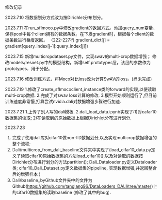修改记录

2023.7.10
将数据划分方式改为按Dirichlet分布划分。

2023.7.11
在run_sflmoco.py中修改gradient的返回方式。添加query_num变量，保存pool中每个client拥有的数据条数。在下发gradient时，根据每个client的数据条数进行梯度返回。
（222-227行  gradient_dict[j] = gradient[query_index[j-1]:query_index[j]]）

2023.7.15
新增multicropdataset.py文件，实现swav的multi-crop数据增强；
修改models/resnet.py中的模型结构，新增self.prototypes层，该层的参数作为prototypes，用于分配。

2023.7.16
修改训练方式，将Moco对比loss改为计算SwAV的loss。(尚未完成)

2023.7.19
1.修改了create_sflmococlient_instance类的forward的实现,以便读取multi-crop数据.
2.完成了对swav loss计算的修改.
3.模型开始顺利运行了,但目前训练速度非常慢,打算尝试nvidia.dali对数据增强步骤进行加速.

2023.7.21
1.上传了别人写的dali模板.
2.dali_load_data.ipynb实现了:1)对cafar10数据集的读取; 2)在读取到的原始数据上根据Dirichlet分布进行划分.

2023.7.23
1. 完成了使用dali库对cifar10做non-IID数据划分,以及实现multicrop数据增强的整个流程;
2. Dali/multicrop_from_dali_baseline文件夹中实现了(load_cifar10_data.py定义了读取cifar10原始数据集的方法load_cifar10(),以及对读取的数据按Dirichlet分布进行划分的方法partition(); Dali_Dataloader.py定义Dataloader类; cifar10_Dali_Dataset.py定义数据集的pipeline, 实现数据增强,并返回整合后的增强样本 )
3. Dali/baseline_byGithub文件夹中的文件为Github(https://github.com/tanglang96/DataLoaders_DALI/tree/master)上的cifar10数据集的读取baseline (修改了其中的bug).